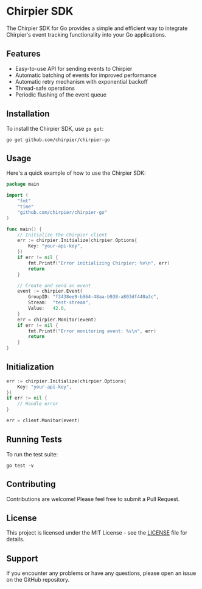 # Chirpier SDK

The Chirpier SDK for Go provides a simple and efficient way to integrate Chirpier's event tracking functionality into your Go applications.

## Features

- Easy-to-use API for sending events to Chirpier
- Automatic batching of events for improved performance
- Automatic retry mechanism with exponential backoff
- Thread-safe operations
- Periodic flushing of the event queue

## Installation

To install the Chirpier SDK, use `go get`:

```
go get github.com/chirpier/chirpier-go
```

## Usage

Here's a quick example of how to use the Chirpier SDK:

```go
package main

import (
    "fmt"
    "time"
    "github.com/chirpier/chirpier-go"
)

func main() {
    // Initialize the Chirpier client
    err := chirpier.Initialize(chirpier.Options{
        Key: "your-api-key",
    })
    if err != nil {
        fmt.Printf("Error initializing Chirpier: %v\n", err)
        return
    }

    // Create and send an event
    event := chirpier.Event{
        GroupID: "f3438ee9-b964-48aa-b938-a803df440a3c",
        Stream:  "test-stream",
        Value:   42.0,
    }
    err = chirpier.Monitor(event)
    if err != nil {
        fmt.Printf("Error monitoring event: %v\n", err)
        return
    }
}
```

## Initialization

```go
err := chirpier.Initialize(chirpier.Options{
    Key: "your-api-key",
})
if err != nil {
    // Handle error
}

err = client.Monitor(event)
```

## Running Tests

To run the test suite:

```
go test -v
```

## Contributing

Contributions are welcome! Please feel free to submit a Pull Request.

## License

This project is licensed under the MIT License - see the [LICENSE](LICENSE) file for details.

## Support

If you encounter any problems or have any questions, please open an issue on the GitHub repository.
